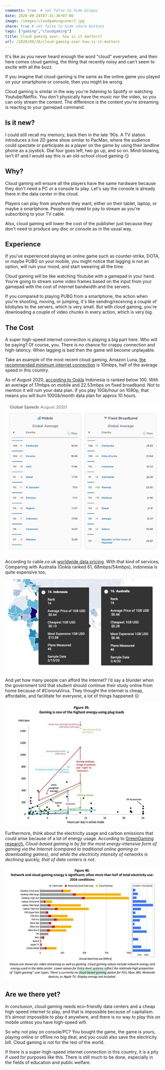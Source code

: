 ```yaml
---
comments: true	# set false to hide Disqus
date: 2020-09-28T07:31:36+07:00
image: /images/cloudgamingcover2.jpg
share: true	# set false to hide share buttons
tags: ["gaming","cloudgaming"]
title: Cloud gaming soar, how is it matters?
url: /2020/09/28/cloud-gaming-soar-how-is-it-matters
---
```


It's like as you never heard enough the word "cloud" everywhere, and then here comes cloud gaming, the thing that recently noisy and can't seem to excite with all the buzz.

If you imagine that cloud-gaming is the same as the online game you played on your smartphone or console, then you might be wrong. 

Cloud gaming is similar in the way you're listening to Spotify or watching Youtube/Netflix. You don't physically have the music nor the video, so you can only stream the content. The difference is the content you're streaming is reacting to your gamepad command.

## Is it new? 

I could still recall my memory, back then in the late ’90s. A TV station introduces a live 2D game show similar to PacMan, where the audience could spectate or participate as a player on the game by using their landline phone as a joystick. Dial four goes left,  two go up, and so on. Mind-blowing, isn’t it? and I would say this is an old-school cloud gaming :smirk:

## Why?

Cloud gaming will ensure all the players have the same hardware because they don't need a PC or a console to play. Let's say the console is already there in the data center in the cloud.

Players can play from anywhere they want, either on their tablet, laptop, or maybe a smartphone. People only need to pay to stream as you're subscribing to your TV cable.

Also, cloud gaming will lower the cost of the publisher just because they don't need to produce any disc or console as in the usual way.

## Experience

If you've experienced playing an online game such as counter-strike, DOTA, or maybe PUBG on your mobile, you might notice that lagging is not an option, will ruin your mood, and start swearing all the time.

Cloud gaming will be like watching Youtube with a gamepad in your hand. You're going to stream some video frames based on the input from your gamepad with the cost of internet bandwidth and the servers.

If you compared to playing PUBG from a smartphone, the action when you're shooting, moving, or jumping, it's like sending/receiving a couple of kilobytes to the servers, which is very small. But with cloud gaming, you're downloading a couple of video chunks in every action, which is very big.

## The Cost

A super high-speed internet connection is playing a big part here. Who will be paying? Of course, you. There is no chance for crappy connection and high-latency. When lagging is bad then the game will become unplayable.

Take an example of the most recent cloud gaming, Amazon Luna, [the recommended minimum internet connection](https://www.amazon.com/luna/landing-page) is 10mbps, half of the average speed in this country. 

As of August 2020, [according to Ookla](https://www.speedtest.net/global-index) Indonesia is ranked below 100. With an average of 17mbps on mobile and 22.53mbps on fixed broadband. Not to mention it will ruin your data plan. If you play 10Gb/hour on 1080p, that means you will burn 100Gb/month data plan for approx 10 hours.

![Ookla internet speed August 2020](/images/ooklaaug2020idn.jpg)

According to cable.co.uk [worldwide data pricing](https://www.cable.co.uk/mobiles/worldwide-data-pricing/). With that kind of services, Comparing with Australia (Ookla ranked 61, 68mbps/54mbps), Indonesia is quite expensive too,

![Cable.co.ui worldwide data pricing Indonesia](/images/cablecoukdatapricingidn2.jpg)

And yet how many people can afford the internet? I’d say a blunder when the government told that student should continue their study online from home because of #CoronaVirus. They thought the internet is cheap, affordable, and facilitate for everyone, a lot of things happened 😑

![fig39](/images/greengaming39.jpg)

Furthermore, think about the electricity usage and carbon emissions that could arise because of a lot of energy usage. According to [GreenGaming research](https://www.researchgate.net/publication/339198911_A_Plug-Loads_Game_Changer_Computer_Gaming_Energy_Efficiency_without_Performance_Compromise), _Cloud-based gaming is by far the most energy-intensive form of gaming via the Internet (compared to traditional online gaming or downloading games), and while the electricity intensity of networks is declining
quickly, that of data centers is not._

![fig40](/images/greengaming40.jpg)

## Are we there yet?

In conclusion, cloud gaming needs eco-friendly data centers and a cheap high-speed internet to play, and that is impossible because of capitalism. It’s almost impossible to play it anywhere, and there is no way to play this on mobile unless you have high-speed wifi.

So why not play on console/PC? You bought the game, the game is yours, playing online or offline no big deal, and you could also save the electricity bill. Cloud gaming is not for the rest of the world.

If there is a super-high-speed internet connection in this country, it is a pity if used for purposes like this. There is still much to be done, especially in the fields of education and public welfare.
